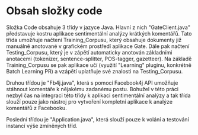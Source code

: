 Obsah složky code
================
Složka Code obsahuje 3 třídy v jazyce Java. Hlavní z nich "GateClient.java" představuje kostru aplikace sentimentální analýzy krátkých komentářů. Tato třída umožňuje načtení Training\_Corpusu, který obsahuje dokumenty již manuálně anotované v grafickém prostředí aplikace Gate. Dále pak načtení Testing\_Corpusu, který je v zápětí automaticky anotován základními anotacemi (tokenizer, sentence-splitter, POS-tagger, gazetteer). Na základě Training\_Corpusu se pak aplikace učí (využití "Learning" pluginu, konkrétně Batch Learning PR) a vzápětí uplatňuje své znalosti na Testing\_Corpusu. 

Druhou třídou je "Fb4j.java", která s pomocí Facebook4j API umožňuje stáhnout komentáře k nějakému zadanému postu. Bohužel v této práci nezbyl čas na integraci této třídy k aplikaci sentimentální analýzy a tak třída slouží pouze jako nástroj pro vytvoření kompletní aplikace k analýze komentářů z Facebooku. 

Poslední třídou je "Application.java", která slouží pouze k volání a testování instancí výše zmíněných tříd. 
